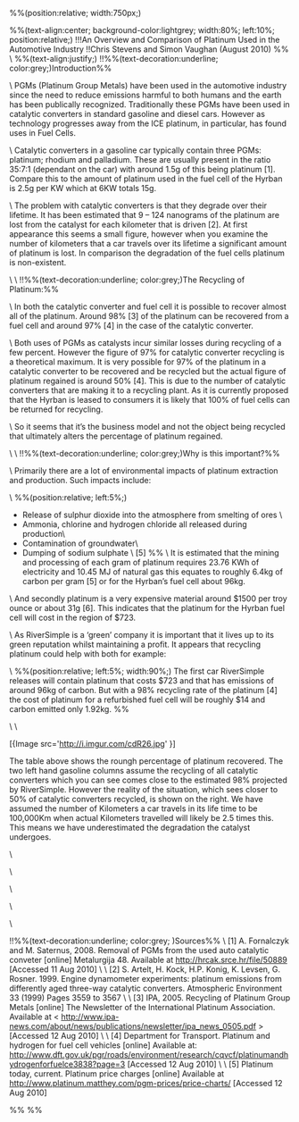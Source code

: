 %%(position:relative; width:750px;)

%%(text-align:center; background-color:lightgrey; width:80%; left:10%; position:relative;)
!!!An Overview and Comparison of Platinum Used in the Automotive Industry
!!Chris Stevens and Simon Vaughan (August 2010)
%%
\\
%%(text-align:justify;)
!!%%(text-decoration:underline; color:grey;)Introduction%%

\\
PGMs (Platinum Group Metals) have been used in the automotive industry since the need to reduce emissions harmful to both humans and the earth has been publically recognized. Traditionally these PGMs have been used in catalytic converters in standard gasoline and diesel cars. However as technology progresses away from the ICE platinum, in particular, has found uses in Fuel Cells.

\\
Catalytic converters in a gasoline car typically contain three PGMs: platinum; rhodium and palladium. These are usually present in the ratio 35:7:1 (dependant on the car) with around 1.5g of this being platinum [1]. Compare this to the amount of platinum used in the fuel cell of the Hyrban is 2.5g per KW which at 6KW totals 15g. 

\\
The problem with catalytic converters is that they degrade over their lifetime. It has been estimated that 9 – 124 nanograms of the platinum are lost from the catalyst for each kilometer that is driven [2]. At first appearance this seems a small figure, however when you examine the number of kilometers that a car travels over its lifetime a significant amount of platinum is lost. In comparison the degradation of the fuel cells platinum is non-existent.

\\
\\
!!%%(text-decoration:underline; color:grey;)The Recycling of Platinum:%%

\\
In both the catalytic converter and fuel cell it is possible to recover almost all of the platinum. Around 98% [3] of the platinum can be recovered from a fuel cell and around 97% [4] in the case of the catalytic converter. 

\\
Both uses of PGMs as catalysts incur similar losses during recycling of a few percent. However the figure of 97% for catalytic converter recycling is a theoretical maximum. It is very possible for 97% of the platinum in a catalytic converter to be recovered and be recycled but the actual figure of platinum regained is around 50% [4]. This is due to the number of catalytic converters that are making it to a recycling plant. As it is currently proposed that the Hyrban is leased to consumers it is likely that 100% of fuel cells can be returned for recycling.

\\
So it seems that it’s the business model and not the object being recycled that ultimately alters the percentage of platinum regained. 

\\
\\
!!%%(text-decoration:underline; color:grey;)Why is this important?%%

\\
Primarily there are a lot of environmental impacts of platinum extraction and production. Such impacts include:

\\
%%(position:relative; left:5%;)
-	Release of sulphur dioxide into the atmosphere from smelting of ores \\
-	Ammonia, chlorine and hydrogen chloride all released during production\\
-	Contamination of groundwater\\
-	Dumping of sodium sulphate \\
[5]
%%
\\
It is estimated that the mining and processing of each gram of platinum requires 23.76 KWh of electricity and 10.45 MJ of natural gas this equates to roughly 6.4kg of carbon per gram [5] or for the Hyrban’s fuel cell about 96kg. 

\\
And secondly platinum is a very expensive material around $1500 per troy ounce or about 31g [6]. This indicates that the platinum for the Hyrban fuel cell will cost in the region of $723.

\\
As RiverSimple is a ‘green’ company it is important that it lives up to its green reputation whilst maintaining a profit. It appears that recycling platinum could help with both for example:

\\
%%(position:relative; left:5%; width:90%;)
The first car RiverSimple releases will contain platinum that costs $723 and that has emissions of around 96kg of carbon. But with a 98% recycling rate of the platinum [4] the cost of platinum for a refurbished fuel cell will be roughly $14 and carbon emitted only 1.92kg.
%%

\\
\\

[{Image src='http://i.imgur.com/cdR26.jpg' }]

The table above shows the roungh percentage of platinum recovered. The two left hand gasoline columns assume the recycling of all catalytic converters which you can see comes close to the estimated 98% projected by RiverSimple. However the reality of the situation, which sees closer to 50% of catalytic converters recycled, is shown on the right. We have assumed the number of Kilometers a car travels in its life time to be 100,000Km when actual Kilometers travelled will likely be 2.5 times this. This means we have underestimated the degradation the catalyst undergoes. 

\\

\\

\\

\\

\\

!!%%(text-decoration:underline; color:grey; )Sources%%
\\
[1]  A. Fornalczyk and M. Saternus, 2008. Removal of PGMs from the used auto catalytic conveter [online] Metalurgija 48. Available at <http://hrcak.srce.hr/file/50889> [Accessed 11 Aug 2010]
\\
\\
[2]  S. Artelt, H. Kock, H.P. Konig, K. Levsen, G. Rosner. 1999. Engine dynamometer experiments: platinum emissions from differently aged three-way catalytic converters. Atmospheric Environment 33 (1999) Pages 3559 to 3567
\\
\\
[3]  IPA, 2005. Recycling of Platinum Group Metals [online] The Newsletter of the International Platinum Association. Available at  < http://www.ipa-news.com/about/news/publications/newsletter/ipa_news_0505.pdf > [Accessed 12 Aug 2010]
\\
\\
[4]  Department for Transport.  Platinum and hydrogen for fuel cell vehicles [online] Available at: http://www.dft.gov.uk/pgr/roads/environment/research/cqvcf/platinumandhydrogenforfuelce3838?page=3  [Accessed 12 Aug 2010]
\\
\\
[5]  Platinum today, current. Platinum price charges [online] Available at http://www.platinum.matthey.com/pgm-prices/price-charts/ [Accessed 12 Aug 2010]

%%
%%
